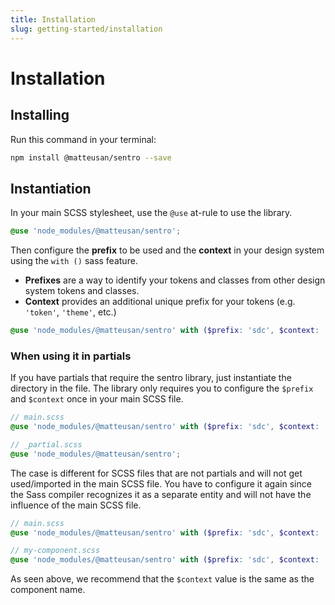 ```yaml
---
title: Installation
slug: getting-started/installation
---
```


# Installation

## Installing

Run this command in your terminal:

```bash
npm install @matteusan/sentro --save
```

## Instantiation

In your main SCSS stylesheet, use the `@use` at-rule to use the library.

```scss
@use 'node_modules/@matteusan/sentro';
```

Then configure the **prefix** to be used and the **context** in your design system using the `with ()` sass feature.

- **Prefixes** are a way to identify your tokens and classes from other design system tokens and classes.
- **Context** provides an additional unique prefix for your tokens (e.g. `'token'`, `'theme'`, etc.)

```scss
@use 'node_modules/@matteusan/sentro' with ($prefix: 'sdc', $context: 'token');
```

### When using it in partials

If you have partials that require the sentro library, just instantiate the directory in the file. The library only
requires you to configure the `$prefix` and `$context` once in your main SCSS file.

```scss
// main.scss
@use 'node_modules/@matteusan/sentro' with ($prefix: 'sdc', $context: 'token');

// _partial.scss
@use 'node_modules/@matteusan/sentro';
```

The case is different for SCSS files that are not partials and will not get used/imported in the main SCSS file. You
have to configure it again since the Sass compiler recognizes it as a separate entity and will not have the influence of
the main SCSS file.

```scss
// main.scss
@use 'node_modules/@matteusan/sentro' with ($prefix: 'sdc', $context: 'token');

// my-component.scss
@use 'node_modules/@matteusan/sentro' with ($prefix: 'sdc', $context: 'my-component');
```

As seen above, we recommend that the `$context` value is the same as the component name.